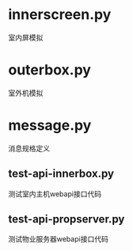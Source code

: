 

# innerscreen.py
室内屏模拟


# outerbox.py
室外机模拟

# message.py 
消息规格定义 

## test-api-innerbox.py 
测试室内主机webapi接口代码

## test-api-propserver.py 
测试物业服务器webapi接口代码

